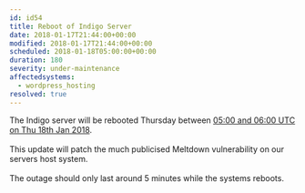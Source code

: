 ```yaml
---
id: id54
title: Reboot of Indigo Server
date: 2018-01-17T21:44:00+00:00
modified: 2018-01-17T21:44:00+00:00
scheduled: 2018-01-18T05:00:00+00:00
duration: 180
severity: under-maintenance
affectedsystems:
  - wordpress_hosting
resolved: true
---
```


The Indigo server will be rebooted Thursday between [05:00 and 06:00 UTC on Thu 18th Jan 2018](https://www.timeanddate.com/worldclock/fixedtime.html?iso=20180118T05&ah=1).<br /><br />This update will patch the much publicised Meltdown vulnerability on our servers host system.<br /><br />The outage should only last around 5 minutes while the systems reboots.

